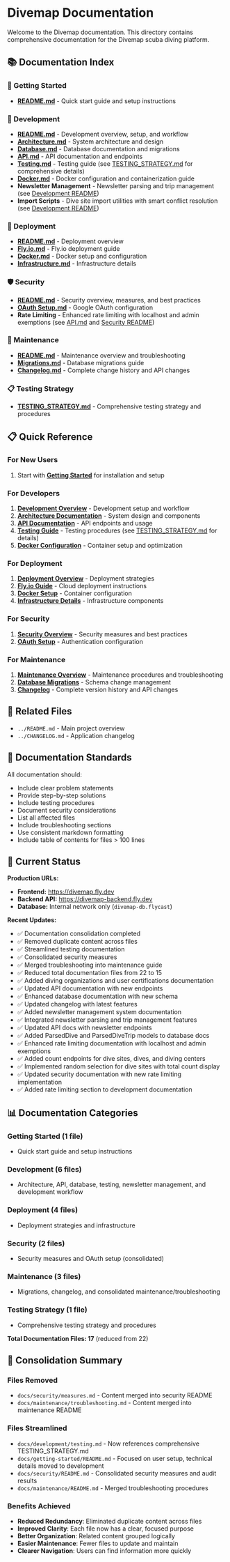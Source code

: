 # Divemap Documentation

Welcome to the Divemap documentation. This directory contains comprehensive documentation for the Divemap scuba diving platform.

## 📚 Documentation Index

### 🚀 Getting Started
- **[README.md](./getting-started/README.md)** - Quick start guide and setup instructions

### 🔧 Development
- **[README.md](./development/README.md)** - Development overview, setup, and workflow
- **[Architecture.md](./development/architecture.md)** - System architecture and design
- **[Database.md](./development/database.md)** - Database documentation and migrations
- **[API.md](./development/api.md)** - API documentation and endpoints
- **[Testing.md](./development/testing.md)** - Testing guide (see [TESTING_STRATEGY.md](./TESTING_STRATEGY.md) for comprehensive details)
- **[Docker.md](./development/docker.md)** - Docker configuration and containerization guide
- **Newsletter Management** - Newsletter parsing and trip management (see [Development README](./development/README.md#newsletter-management-system))
- **Import Scripts** - Dive site import utilities with smart conflict resolution (see [Development README](./development/README.md#import-scripts))

### 🚀 Deployment
- **[README.md](./deployment/README.md)** - Deployment overview
- **[Fly.io.md](./deployment/fly-io.md)** - Fly.io deployment guide
- **[Docker.md](./deployment/docker.md)** - Docker setup and configuration
- **[Infrastructure.md](./deployment/infrastructure.md)** - Infrastructure details

### 🛡️ Security
- **[README.md](./security/README.md)** - Security overview, measures, and best practices
- **[OAuth Setup.md](./security/oauth-setup.md)** - Google OAuth configuration
- **Rate Limiting** - Enhanced rate limiting with localhost and admin exemptions (see [API.md](./development/api.md#rate-limiting) and [Security README](./security/README.md#rate-limiting))

### 🔧 Maintenance
- **[README.md](./maintenance/README.md)** - Maintenance overview and troubleshooting
- **[Migrations.md](./maintenance/migrations.md)** - Database migrations guide
- **[Changelog.md](./maintenance/changelog.md)** - Complete change history and API changes

### 📋 Testing Strategy
- **[TESTING_STRATEGY.md](./TESTING_STRATEGY.md)** - Comprehensive testing strategy and procedures

## 📋 Quick Reference

### For New Users
1. Start with **[Getting Started](./getting-started/README.md)** for installation and setup

### For Developers
1. **[Development Overview](./development/README.md)** - Development setup and workflow
2. **[Architecture Documentation](./development/architecture.md)** - System design and components
3. **[API Documentation](./development/api.md)** - API endpoints and usage
4. **[Testing Guide](./development/testing.md)** - Testing procedures (see [TESTING_STRATEGY.md](./TESTING_STRATEGY.md) for details)
5. **[Docker Configuration](./development/docker.md)** - Container setup and optimization

### For Deployment
1. **[Deployment Overview](./deployment/README.md)** - Deployment strategies
2. **[Fly.io Guide](./deployment/fly-io.md)** - Cloud deployment instructions
3. **[Docker Setup](./deployment/docker.md)** - Container configuration
4. **[Infrastructure Details](./deployment/infrastructure.md)** - Infrastructure components

### For Security
1. **[Security Overview](./security/README.md)** - Security measures and best practices
2. **[OAuth Setup](./security/oauth-setup.md)** - Authentication configuration

### For Maintenance
1. **[Maintenance Overview](./maintenance/README.md)** - Maintenance procedures and troubleshooting
2. **[Database Migrations](./maintenance/migrations.md)** - Schema change management
3. **[Changelog](./maintenance/changelog.md)** - Complete version history and API changes

## 🔗 Related Files

- `../README.md` - Main project overview
- `../CHANGELOG.md` - Application changelog

## 📝 Documentation Standards

All documentation should:
- Include clear problem statements
- Provide step-by-step solutions
- Include testing procedures
- Document security considerations
- List all affected files
- Include troubleshooting sections
- Use consistent markdown formatting
- Include table of contents for files > 100 lines

## 🚀 Current Status

**Production URLs:**
- **Frontend:** https://divemap.fly.dev
- **Backend API:** https://divemap-backend.fly.dev
- **Database:** Internal network only (`divemap-db.flycast`)

**Recent Updates:**
- ✅ Documentation consolidation completed
- ✅ Removed duplicate content across files
- ✅ Streamlined testing documentation
- ✅ Consolidated security measures
- ✅ Merged troubleshooting into maintenance guide
- ✅ Reduced total documentation files from 22 to 15
- ✅ Added diving organizations and user certifications documentation
- ✅ Updated API documentation with new endpoints
- ✅ Enhanced database documentation with new schema
- ✅ Updated changelog with latest features
- ✅ Added newsletter management system documentation
- ✅ Integrated newsletter parsing and trip management features
- ✅ Updated API docs with newsletter endpoints
- ✅ Added ParsedDive and ParsedDiveTrip models to database docs
- ✅ Enhanced rate limiting documentation with localhost and admin exemptions
- ✅ Added count endpoints for dive sites, dives, and diving centers
- ✅ Implemented random selection for dive sites with total count display
- ✅ Updated security documentation with new rate limiting implementation
- ✅ Added rate limiting section to development documentation

## 📊 Documentation Categories

### **Getting Started (1 file)**
- Quick start guide and setup instructions

### **Development (6 files)**
- Architecture, API, database, testing, newsletter management, and development workflow

### **Deployment (4 files)**
- Deployment strategies and infrastructure

### **Security (2 files)**
- Security measures and OAuth setup (consolidated)

### **Maintenance (3 files)**
- Migrations, changelog, and consolidated maintenance/troubleshooting

### **Testing Strategy (1 file)**
- Comprehensive testing strategy and procedures

**Total Documentation Files: 17** (reduced from 22)

## 🔄 Consolidation Summary

### Files Removed
- `docs/security/measures.md` - Content merged into security README
- `docs/maintenance/troubleshooting.md` - Content merged into maintenance README

### Files Streamlined
- `docs/development/testing.md` - Now references comprehensive TESTING_STRATEGY.md
- `docs/getting-started/README.md` - Focused on user setup, technical details moved to development
- `docs/security/README.md` - Consolidated security measures and audit results
- `docs/maintenance/README.md` - Merged troubleshooting procedures

### Benefits Achieved
- **Reduced Redundancy**: Eliminated duplicate content across files
- **Improved Clarity**: Each file now has a clear, focused purpose
- **Better Organization**: Related content grouped logically
- **Easier Maintenance**: Fewer files to update and maintain
- **Clearer Navigation**: Users can find information more quickly 